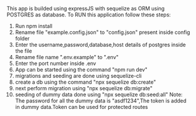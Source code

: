 This app is builded using expressJS with sequelize as ORM using POSTGRES as database.
To RUN this application follow these steps:
1) Run npm install 
2) Rename file "example.config.json" to "config.json" present inside config folder
3) Enter the username,password,database,host details of postgres inside the file
4) Rename file name ".env.example" to ".env"
5) Enter the port number inside .env
6) App can be started using the command "npm run dev"
7) migrations and seeding are done using sequelize-cli
8) create a db using the command "npx sequelize db:create"
9) next perform migration using "npx sequelize db:migrate"
10) seeding of dummy data done using "npx sequelize db:seed:all"
 Note: The password for all the dummy data is "asdf1234",The token is added in dummy data.Token can be used for protected routes